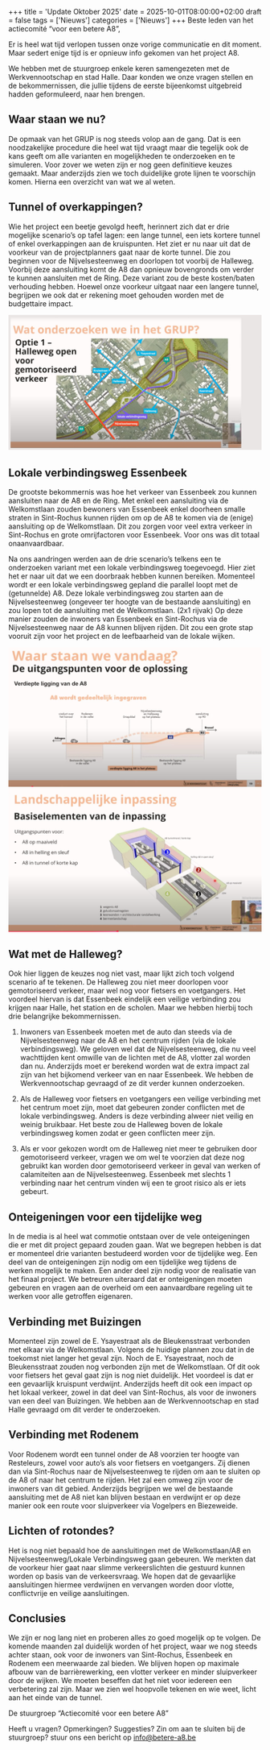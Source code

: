 +++
title = 'Update Oktober 2025'
date = 2025-10-01T08:00:00+02:00
draft = false
tags = ['Nieuws']
categories = ['Nieuws']
+++
Beste leden van het actiecomité “voor een betere A8”,

Er is heel wat tijd verlopen tussen onze vorige communicatie en dit moment. Maar sedert enige tijd is er opnieuw info gekomen van het project A8. 

We hebben met de stuurgroep enkele keren samengezeten met de Werkvennootschap en stad Halle. Daar konden we onze vragen stellen en de bekommernissen, die jullie tijdens de eerste bijeenkomst uitgebreid hadden geformuleerd, naar hen brengen. 
 
<h2>Waar staan we nu?</h2>

De opmaak van het GRUP is nog steeds volop aan de gang. Dat is een noodzakelijke procedure die heel wat tijd vraagt maar die tegelijk ook de kans geeft om alle varianten en mogelijkheden te onderzoeken en te simuleren. Voor zover we weten zijn er nog geen definitieve keuzes gemaakt. Maar anderzijds zien we toch duidelijke grote lijnen te voorschijn komen. Hierna een overzicht van wat we al weten. 

<h2>Tunnel of overkappingen?</h2>

Wie het project een beetje gevolgd heeft, herinnert zich dat er drie mogelijke scenario’s op tafel lagen: een lange tunnel, een iets kortere tunnel of enkel overkappingen aan de kruispunten. Het ziet er nu naar uit dat de voorkeur van de projectplanners gaat naar de korte tunnel. Die zou beginnen voor de Nijvelsesteenweg en doorlopen tot voorbij de Halleweg. Voorbij deze aansluiting komt de A8 dan opnieuw bovengronds om verder te kunnen aansluiten met de Ring. Deze variant zou de beste kosten/baten verhouding hebben. Hoewel onze voorkeur uitgaat naar een langere tunnel, begrijpen we ook dat er rekening moet gehouden worden met de budgettaire impact. 

![alt text](https://github.com/MrLightBulb/betere-a8.be/blob/7fffe9111e7f82437c33c9d6d9ae69dac90fff37/content/posts/images/Overzicht-Straten-Okt25.jpeg?raw=true)

<h2>Lokale verbindingsweg Essenbeek</h2>

De grootste bekommernis was hoe het verkeer van Essenbeek zou kunnen aansluiten naar de A8 en de Ring. Met enkel een aansluiting via de Welkomstlaan zouden bewoners van Essenbeek enkel doorheen smalle straten in Sint-Rochus kunnen rijden om op de A8 te komen via de (enige) aansluiting op de Welkomstlaan.  Dit zou zorgen voor veel extra verkeer in Sint-Rochus en grote omrijfactoren voor Essenbeek. Voor ons was dit totaal onaanvaardbaar. 

Na ons aandringen werden aan de drie scenario’s telkens een te onderzoeken variant met een lokale verbindingsweg toegevoegd. Hier ziet het er naar uit dat we een doorbraak hebben kunnen bereiken. Momenteel wordt er een lokale verbindingsweg gepland die parallel loopt met de (getunnelde) A8. Deze lokale verbindingsweg zou starten aan de Nijvelsesteenweg (ongeveer ter hoogte van de bestaande aansluiting) en zou lopen tot de aansluiting met de Welkomstlaan. (2x1 rijvak) Op deze manier zouden de inwoners van Essenbeek en Sint-Rochus via de Nijvelsesteenweg naar de A8 kunnen blijven rijden. Dit zou een grote stap vooruit zijn voor het project en de leefbaarheid van de lokale wijken. 

![alt text](https://github.com/MrLightBulb/betere-a8.be/blob/e97a9b801d6f66854bf5703f1d3990c20532a026/content/posts/images/Tunnel-A8-01-okt25.png?raw=true)
![alt text](https://github.com/MrLightBulb/betere-a8.be/blob/e97a9b801d6f66854bf5703f1d3990c20532a026/content/posts/images/Tunnel-A8-02-okt25.png?raw=true)
<h2>Wat met de Halleweg?</h2>

Ook hier liggen de keuzes nog niet vast, maar lijkt zich toch volgend scenario af te tekenen. De Halleweg zou niet meer doorlopen voor gemotoriseerd verkeer, maar wel nog voor fietsers en voetgangers. Het voordeel hiervan is dat Essenbeek eindelijk een veilige verbinding zou krijgen naar Halle, het station en de scholen. Maar we hebben hierbij toch drie belangrijke bekommernissen. 

1.	Inwoners van Essenbeek moeten met de auto dan steeds via de Nijvelsesteenweg naar de A8 en het centrum rijden (via de lokale verbindingsweg). We geloven wel dat de Nijvelsesteenweg, die nu veel wachttijden kent omwille van de lichten met de A8, vlotter zal worden dan nu. Anderzijds moet er berekend worden wat de extra impact zal zijn van het bijkomend verkeer van en naar Essenbeek. We hebben de Werkvennootschap gevraagd of ze dit verder kunnen onderzoeken.


2.	Als de Halleweg voor fietsers en voetgangers een veilige verbinding met het centrum moet zijn, moet dat gebeuren zonder conflicten met de lokale verbindingsweg. Anders is deze verbinding alweer niet veilig en weinig bruikbaar. Het beste zou de Halleweg boven de lokale verbindingsweg komen zodat er geen conflicten meer zijn.


3.	Als er voor gekozen wordt om de Halleweg niet meer te gebruiken door gemotoriseerd verkeer, vragen we om wel te voorzien dat deze nog gebruikt kan worden door gemotoriseerd verkeer in geval van werken of calamiteiten aan de Nijvelsesteenweg. Essenbeek met slechts 1 verbinding naar het centrum vinden wij een te groot risico als er iets gebeurt.

<h2>Onteigeningen voor een tijdelijke weg</h2>

In de media is al heel wat commotie ontstaan over de vele onteigeningen die er met dit project gepaard zouden gaan. Wat we begrepen hebben is dat er momenteel drie varianten bestudeerd worden voor de tijdelijke weg. Een deel van de onteigeningen zijn nodig om een tijdelijke weg tijdens de werken mogelijk te maken. Een ander deel zijn nodig voor de realisatie van het finaal project. We betreuren uiteraard dat er onteigeningen moeten gebeuren en vragen aan de overheid om een aanvaardbare regeling uit te werken voor alle getroffen eigenaren. 

<h2>Verbinding met Buizingen</h2>

Momenteel zijn zowel de E. Ysayestraat als de Bleukensstraat verbonden met elkaar via de Welkomstlaan. Volgens de huidige plannen zou dat in de toekomst niet langer het geval zijn. Noch de E. Ysayestraat, noch de Bleukensstraat zouden nog verbonden zijn met de Welkomstlaan. Of dit ook voor fietsers het geval gaat zijn is nog niet duidelijk. Het voordeel is dat er een gevaarlijk kruispunt verdwijnt. Anderzijds heeft dit ook een impact op het lokaal verkeer, zowel in dat deel van Sint-Rochus, als voor de inwoners van een deel van Buizingen. We hebben aan de Werkvennootschap en stad Halle gevraagd om dit verder te onderzoeken. 

<h2>Verbinding met Rodenem</h2>

Voor Rodenem wordt een tunnel onder de A8 voorzien ter hoogte van Resteleurs, zowel voor auto’s als voor fietsers en voetgangers. Zij dienen dan via Sint-Rochus naar de Nijvelsesteenweg te rijden om aan te sluiten op de A8 of naar het centrum te rijden. Het zal een omweg zijn voor de inwoners van dit gebied. Anderzijds begrijpen we wel de bestaande aansluiting met de A8 niet kan blijven bestaan en verdwijnt er op deze manier ook een route voor sluipverkeer via Vogelpers en Biezeweide. 

<h2>Lichten of rotondes?</h2>

Het is nog niet bepaald hoe de aansluitingen met de Welkomstlaan/A8 en Nijvelsesteenweg/Lokale Verbindingsweg gaan gebeuren. We merkten dat de voorkeur hier gaat naar slimme verkeerslichten die gestuurd kunnen worden op basis van de verkeersvraag. We hopen dat de gevaarlijke aansluitingen hiermee verdwijnen en vervangen worden door vlotte, conflictvrije en veilige aansluitingen. 

<h2>Conclusies</h2>

We zijn er nog lang niet en proberen alles zo goed mogelijk op te volgen. De komende maanden zal duidelijk worden of het project, waar we nog steeds achter staan, ook voor de inwoners van Sint-Rochus, Essenbeek en Rodenem een meerwaarde zal bieden. We blijven hopen op maximale afbouw van de barrièrewerking, een vlotter verkeer en minder sluipverkeer door de wijken. We moeten beseffen dat het niet voor iedereen een verbetering zal zijn. Maar we zien wel hoopvolle tekenen en wie weet, licht aan het einde van de tunnel. 

De stuurgroep “Actiecomité voor een betere A8”

Heeft u vragen? Opmerkingen? Suggesties?
Zin om aan te sluiten bij de stuurgroep? 
stuur ons een bericht op info@betere-a8.be 